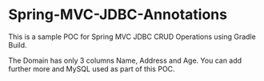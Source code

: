 # Spring-MVC-JDBC-Annotations

This is a sample POC for Spring MVC JDBC CRUD Operations using Gradle Build. 

The Domain has only 3 columns Name, Address and Age. You can add further more and MySQL used as part of this POC.
